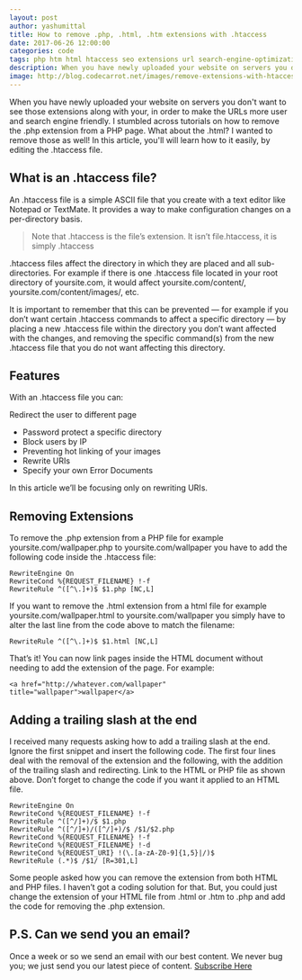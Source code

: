 ```yaml
---
layout: post
author: yashumittal
title: How to remove .php, .html, .htm extensions with .htaccess
date: 2017-06-26 12:00:00
categories: code
tags: php htm html htaccess seo extensions url search-engine-optimization
description: When you have newly uploaded your website on servers you don't want to see those extensions along with your, in order to make the URLs more user and search engine friendly.
image: http://blog.codecarrot.net/images/remove-extensions-with-htaccess.png
---
```


When you have newly uploaded your website on servers you don't want to see those extensions along with your, in order to make the URLs more user and search engine friendly. I stumbled across tutorials on how to remove the .php extension from a PHP page. What about the .html? I wanted to remove those as well! In this article, you'll will learn how to it easily, by editing the .htaccess file.

## What is an .htaccess file?

An .htaccess file is a simple ASCII file that you create with a text editor like Notepad or TextMate. It provides a way to make configuration changes on a per-directory basis.

<blockquote>
Note that .htaccess is the file’s extension. It isn’t file.htaccess, it is simply .htaccess
</blockquote>

.htaccess files affect the directory in which they are placed and all sub-directories. For example if there is one .htaccess file located in your root directory of yoursite.com, it would affect yoursite.com/content/, yoursite.com/content/images/, etc.

It is important to remember that this can be prevented — for example if you don’t want certain .htaccess commands to affect a specific directory — by placing a new .htaccess file within the directory you don’t want affected with the changes, and removing the specific command(s) from the new .htaccess file that you do not want affecting this directory.

## Features

With an .htaccess file you can:

Redirect the user to different page

* Password protect a specific directory
* Block users by IP
* Preventing hot linking of your images
* Rewrite URIs
* Specify your own Error Documents

In this article we’ll be focusing only on rewriting URIs.

## Removing Extensions

To remove the .php extension from a PHP file for example yoursite.com/wallpaper.php to yoursite.com/wallpaper you have to add the following code inside the .htaccess file:

```
RewriteEngine On
RewriteCond %{REQUEST_FILENAME} !-f
RewriteRule ^([^\.]+)$ $1.php [NC,L]
```

If you want to remove the .html extension from a html file for example yoursite.com/wallpaper.html to yoursite.com/wallpaper you simply have to alter the last line from the code above to match the filename:

`RewriteRule ^([^\.]+)$ $1.html [NC,L]`

That’s it! You can now link pages inside the HTML document without needing to add the extension of the page. For example:

`<a href="http://whatever.com/wallpaper" title="wallpaper">wallpaper</a>`

## Adding a trailing slash at the end

I received many requests asking how to add a trailing slash at the end. Ignore the first snippet and insert the following code. The first four lines deal with the removal of the extension and the following, with the addition of the trailing slash and redirecting. Link to the HTML or PHP file as shown above. Don’t forget to change the code if you want it applied to an HTML file.

```
RewriteEngine On
RewriteCond %{REQUEST_FILENAME} !-f
RewriteRule ^([^/]+)/$ $1.php
RewriteRule ^([^/]+)/([^/]+)/$ /$1/$2.php
RewriteCond %{REQUEST_FILENAME} !-f
RewriteCond %{REQUEST_FILENAME} !-d
RewriteCond %{REQUEST_URI} !(\.[a-zA-Z0-9]{1,5}|/)$
RewriteRule (.*)$ /$1/ [R=301,L]
```

Some people asked how you can remove the extension from both HTML and PHP files. I haven’t got a coding solution for that. But, you could just change the extension of your HTML file from .html or .htm to .php and add the code for removing the .php extension.

## P.S. Can we send you an email?

Once a week or so we send an email with our best content. We never bug you; we just send you our latest piece of content. <a href="#subscribe">Subscribe Here</a>
